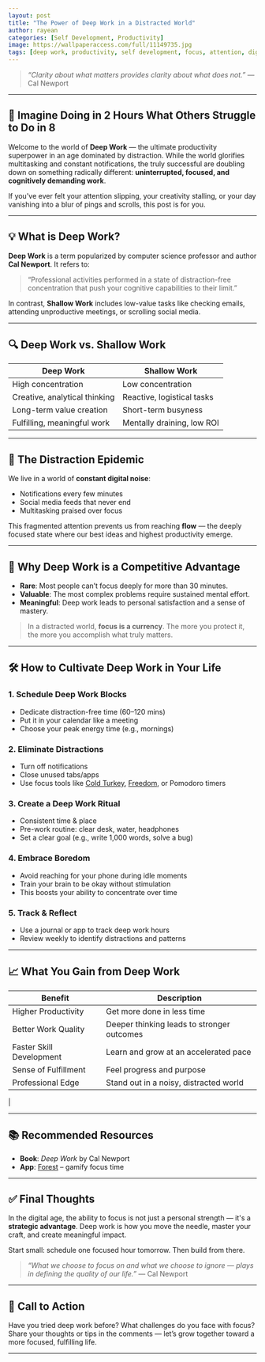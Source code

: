 ```yaml
---
layout: post
title: "The Power of Deep Work in a Distracted World"
author: rayean
categories: [Self Development, Productivity]
image: https://wallpaperaccess.com/full/11149735.jpg
tags: [deep work, productivity, self development, focus, attention, digital wellness]
---
```


> _“Clarity about what matters provides clarity about what does not.”_ — Cal Newport

---

## 📢 Imagine Doing in 2 Hours What Others Struggle to Do in 8

Welcome to the world of **Deep Work** — the ultimate productivity superpower in an age dominated by distraction. While the world glorifies multitasking and constant notifications, the truly successful are doubling down on something radically different: **uninterrupted, focused, and cognitively demanding work**.

If you've ever felt your attention slipping, your creativity stalling, or your day vanishing into a blur of pings and scrolls, this post is for you.

---

## 💡 What is Deep Work?

**Deep Work** is a term popularized by computer science professor and author **Cal Newport**. It refers to:

> “Professional activities performed in a state of distraction-free concentration that push your cognitive capabilities to their limit.”

In contrast, **Shallow Work** includes low-value tasks like checking emails, attending unproductive meetings, or scrolling social media.

---

## 🔍 Deep Work vs. Shallow Work

<table>
  <thead>
    <tr>
      <th>Deep Work</th>
      <th>Shallow Work</th>
    </tr>
  </thead>
  <tbody>
    <tr>
      <td>High concentration</td>
      <td>Low concentration</td>
    </tr>
    <tr>
      <td>Creative, analytical thinking</td>
      <td>Reactive, logistical tasks</td>
    </tr>
    <tr>
      <td>Long-term value creation</td>
      <td>Short-term busyness</td>
    </tr>
    <tr>
      <td>Fulfilling, meaningful work</td>
      <td>Mentally draining, low ROI</td>
    </tr>
  </tbody>
</table>

---

## 🚫 The Distraction Epidemic

We live in a world of **constant digital noise**:
- Notifications every few minutes
- Social media feeds that never end
- Multitasking praised over focus

This fragmented attention prevents us from reaching **flow** — the deeply focused state where our best ideas and highest productivity emerge.

---

## 🧠 Why Deep Work is a Competitive Advantage

- **Rare**: Most people can’t focus deeply for more than 30 minutes.
- **Valuable**: The most complex problems require sustained mental effort.
- **Meaningful**: Deep work leads to personal satisfaction and a sense of mastery.

> In a distracted world, **focus is a currency**. The more you protect it, the more you accomplish what truly matters.

---

## 🛠️ How to Cultivate Deep Work in Your Life

### 1. **Schedule Deep Work Blocks**
- Dedicate distraction-free time (60–120 mins)
- Put it in your calendar like a meeting
- Choose your peak energy time (e.g., mornings)

### 2. **Eliminate Distractions**
- Turn off notifications
- Close unused tabs/apps
- Use focus tools like [Cold Turkey](https://getcoldturkey.com/), [Freedom](https://freedom.to/), or Pomodoro timers

### 3. **Create a Deep Work Ritual**
- Consistent time & place
- Pre-work routine: clear desk, water, headphones
- Set a clear goal (e.g., write 1,000 words, solve a bug)

### 4. **Embrace Boredom**
- Avoid reaching for your phone during idle moments
- Train your brain to be okay without stimulation
- This boosts your ability to concentrate over time

### 5. **Track & Reflect**
- Use a journal or app to track deep work hours
- Review weekly to identify distractions and patterns

---

## 📈 What You Gain from Deep Work
<table>
  <thead>
    <tr>
      <th>Benefit</th>
      <th>Description</th>
    </tr>
  </thead>
  <tbody>
    <tr>
      <td>Higher Productivity</td>
      <td>Get more done in less time</td>
    </tr>
    <tr>
      <td>Better Work Quality</td>
      <td>Deeper thinking leads to stronger outcomes</td>
    </tr>
    <tr>
      <td>Faster Skill Development</td>
      <td>Learn and grow at an accelerated pace</td>
    </tr>
    <tr>
      <td>Sense of Fulfillment</td>
      <td>Feel progress and purpose</td>
    </tr>
    <tr>
      <td>Professional Edge</td>
      <td>Stand out in a noisy, distracted world</td>
    </tr>
  </tbody>
</table>
  |

---

## 📚 Recommended Resources

- **Book**: _Deep Work_ by Cal Newport  
- **App**: [Forest](https://www.forestapp.cc/) – gamify focus time 

---

## ✅ Final Thoughts

In the digital age, the ability to focus is not just a personal strength — it's a **strategic advantage**. Deep work is how you move the needle, master your craft, and create meaningful impact.

Start small: schedule one focused hour tomorrow. Then build from there.

> _“What we choose to focus on and what we choose to ignore — plays in defining the quality of our life.”_ — Cal Newport

---

## 💬 Call to Action

Have you tried deep work before? What challenges do you face with focus?  
Share your thoughts or tips in the comments — let’s grow together toward a more focused, fulfilling life.

---
